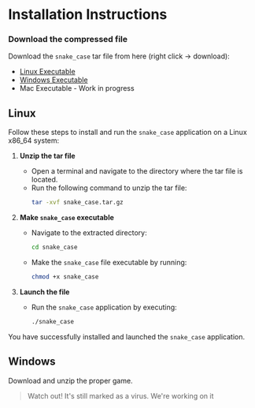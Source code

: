 # Installation Instructions

### Download the compressed file
Download the `snake_case` tar file from here (right click -> download):
  - [Linux Executable](snake_case_linux_86-64.tar.xz)
  - [Windows Executable](snake_case_windows_64.zip)
  - Mac Executable - Work in progress

## Linux

Follow these steps to install and run the `snake_case` application on a Linux x86_64 system:

1. **Unzip the tar file**
    - Open a terminal and navigate to the directory where the tar file is located.
    - Run the following command to unzip the tar file:
      ```sh
      tar -xvf snake_case.tar.gz
      ```

1. **Make `snake_case` executable**
    - Navigate to the extracted directory:
      ```sh
      cd snake_case
      ```
    - Make the `snake_case` file executable by running:
      ```sh
      chmod +x snake_case
      ```

1. **Launch the file**
    - Run the `snake_case` application by executing:
      ```sh
      ./snake_case
      ```

You have successfully installed and launched the `snake_case` application.

## Windows

Download and unzip the proper game.

> Watch out! It's still marked as a virus. We're working on it